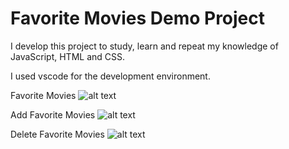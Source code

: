 # Favorite Movies Demo Project

I develop this project to study, learn and repeat my knowledge of JavaScript, HTML and CSS.

I used vscode for the development environment.

Favorite Movies
![alt text](https://github.com/mrannadinc/Favorite-Movies-Demo-Project/blob/master/images/fav%20movies.png)

Add Favorite Movies
![alt text](https://github.com/mrannadinc/Favorite-Movies-Demo-Project/blob/master/images/add%20fav%20movie.png)

Delete Favorite Movies
![alt text](https://github.com/mrannadinc/Favorite-Movies-Demo-Project/blob/master/images/delete%20fav%20movie.png)
